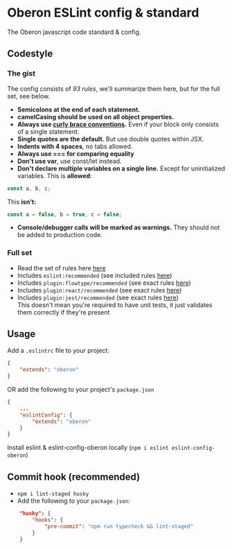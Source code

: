 # Oberon ESLint config & standard

The Oberon javascript code standard & config.

## Codestyle

### The gist
The config consists of _93 rules_, we'll summarize them here, but for the full set, see below.

- **Semicolons at the end of each statement.**
- **camelCasing should be used on all object properties.**
- **Always use [curly brace conventions](https://eslint.org/docs/rules/curly).** Even if your block only consists of a single statement.
- **Single quotes are the default.** But use double quotes within JSX.
- **Indents with 4 spaces**, no tabs allowed.
- **Always use === for comparing equality**
- **Don't use var**, use const/let instead.
- **Don't declare multiple variables on a single line.** Except for uninitialized variables.
This is **allowed**:
```js
const a, b, c;
```
This **isn't:**
```js
const a = false, b = true, c = false;
```
- **Console/debugger calls will be marked as warnings.** They should not be added to production code.

### Full set
- Read the set of rules here [here](https://github.com/oberonamsterdam/eslint-config-oberon/blob/master/index.js#L20)
- Includes `eslint:recommended` (see included rules [here](http://eslint.org/docs/rules/))
- Includes `plugin:flowtype/recommended` (see exact rules [here](https://github.com/gajus/eslint-plugin-flowtype/blob/master/src/configs/recommended.json))
- Includes `plugin:react/recommended` (see exact rules [here](https://github.com/yannickcr/eslint-plugin-react/blob/master/index.js#L113))
- Includes `plugin:jest/recommended` (see exact rules [here](https://www.npmjs.com/package/eslint-plugin-jest#recommended))  
This doesn't mean you're required to have unit tests, it just validates them correctly if they're present


## Usage
Add a `.eslintrc` file to your project:


```json
{
    "extends": "oberon"
}
```

OR add the following to your project's `package.json`

```json
{
    ...
    "eslintConfig": {
        "extends": "oberon"
    }
}
```

Install eslint & eslint-config-oberon locally (`npm i eslint eslint-config-oberon`)

## Commit hook (recommended)

- `npm i lint-staged husky`
- Add the following to your `package.json`:
```json
    "husky": {
        "hooks": {
            "pre-commit": "npm run typecheck && lint-staged"
        }
    }
```
